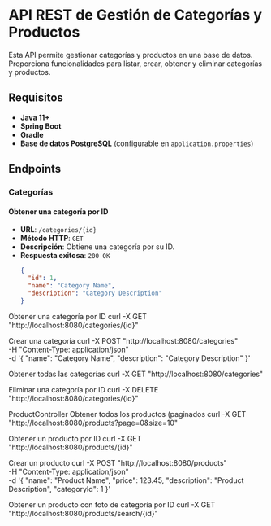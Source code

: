# API REST de Gestión de Categorías y Productos

Esta API permite gestionar categorías y productos en una base de datos. Proporciona funcionalidades para listar, crear, obtener y eliminar categorías y productos.

## Requisitos

- **Java 11+**
- **Spring Boot**
- **Gradle**
- **Base de datos PostgreSQL** (configurable en `application.properties`)

## Endpoints

### Categorías

#### Obtener una categoría por ID
- **URL**: `/categories/{id}`
- **Método HTTP**: `GET`
- **Descripción**: Obtiene una categoría por su ID.
- **Respuesta exitosa**: `200 OK`
  ```json
  {
    "id": 1,
    "name": "Category Name",
    "description": "Category Description"
  }


Obtener una categoría por ID
curl -X GET "http://localhost:8080/categories/{id}"

Crear una categoría
curl -X POST "http://localhost:8080/categories" \
-H "Content-Type: application/json" \
-d '{
"name": "Category Name",
"description": "Category Description"
}'

Obtener todas las categorías
curl -X GET "http://localhost:8080/categories"

Eliminar una categoría por ID
curl -X DELETE "http://localhost:8080/categories/{id}"


ProductController
Obtener todos los productos (paginados
curl -X GET "http://localhost:8080/products?page=0&size=10"


Obtener un producto por ID
curl -X GET "http://localhost:8080/products/{id}"


Crear un producto
curl -X POST "http://localhost:8080/products" \
-H "Content-Type: application/json" \
-d '{
"name": "Product Name",
"price": 123.45,
"description": "Product Description",
"categoryId": 1
}'

Obtener un producto con foto de categoría por ID
curl -X GET "http://localhost:8080/products/search/{id}"


